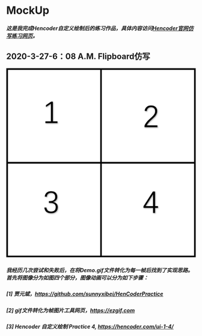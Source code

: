 # MockUp
##### 这是我完成Hencoder自定义绘制后的练习作品，具体内容访问[Hencoder官网仿写练习网页](https://hencoder.com/activity-mock-2/)。

## 2020-3-27-6：08 A.M. Flipboard仿写
![](images/4parts.png)
##### 我经历几次尝试和失败后，在将Demo.gif文件转化为每一帧后找到了实现思路。首先将图像分为如图四个部分，图像动画可以分为如下步骤：
#####
##### [1] 贾元斌，https://github.com/sunnyxibei/HenCoderPractice
##### [2] gif文件转化为帧图片工具网页，https://ezgif.com
##### [3] Hencoder 自定义绘制 Practice 4, https://hencoder.com/ui-1-4/
